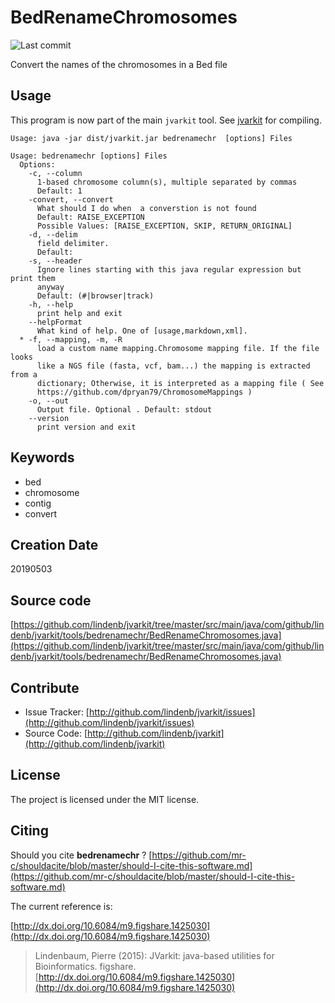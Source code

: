 # BedRenameChromosomes

![Last commit](https://img.shields.io/github/last-commit/lindenb/jvarkit.png)

Convert the names of the chromosomes in a Bed file


## Usage


This program is now part of the main `jvarkit` tool. See [jvarkit](JvarkitCentral.md) for compiling.


```
Usage: java -jar dist/jvarkit.jar bedrenamechr  [options] Files

Usage: bedrenamechr [options] Files
  Options:
    -c, --column
      1-based chromosome column(s), multiple separated by commas
      Default: 1
    -convert, --convert
      What should I do when  a converstion is not found
      Default: RAISE_EXCEPTION
      Possible Values: [RAISE_EXCEPTION, SKIP, RETURN_ORIGINAL]
    -d, --delim
      field delimiter.
      Default: 	
    -s, --header
      Ignore lines starting with this java regular expression but print them 
      anyway 
      Default: (#|browser|track)
    -h, --help
      print help and exit
    --helpFormat
      What kind of help. One of [usage,markdown,xml].
  * -f, --mapping, -m, -R
      load a custom name mapping.Chromosome mapping file. If the file looks 
      like a NGS file (fasta, vcf, bam...) the mapping is extracted from a 
      dictionary; Otherwise, it is interpreted as a mapping file ( See 
      https://github.com/dpryan79/ChromosomeMappings )
    -o, --out
      Output file. Optional . Default: stdout
    --version
      print version and exit

```


## Keywords

 * bed
 * chromosome
 * contig
 * convert



## Creation Date

20190503

## Source code 

[https://github.com/lindenb/jvarkit/tree/master/src/main/java/com/github/lindenb/jvarkit/tools/bedrenamechr/BedRenameChromosomes.java](https://github.com/lindenb/jvarkit/tree/master/src/main/java/com/github/lindenb/jvarkit/tools/bedrenamechr/BedRenameChromosomes.java)


## Contribute

- Issue Tracker: [http://github.com/lindenb/jvarkit/issues](http://github.com/lindenb/jvarkit/issues)
- Source Code: [http://github.com/lindenb/jvarkit](http://github.com/lindenb/jvarkit)

## License

The project is licensed under the MIT license.

## Citing

Should you cite **bedrenamechr** ? [https://github.com/mr-c/shouldacite/blob/master/should-I-cite-this-software.md](https://github.com/mr-c/shouldacite/blob/master/should-I-cite-this-software.md)

The current reference is:

[http://dx.doi.org/10.6084/m9.figshare.1425030](http://dx.doi.org/10.6084/m9.figshare.1425030)

> Lindenbaum, Pierre (2015): JVarkit: java-based utilities for Bioinformatics. figshare.
> [http://dx.doi.org/10.6084/m9.figshare.1425030](http://dx.doi.org/10.6084/m9.figshare.1425030)


